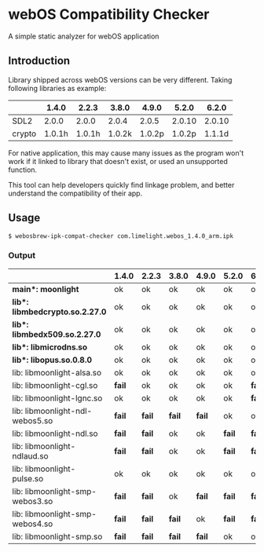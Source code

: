 # webOS Compatibility Checker

A simple static analyzer for webOS application

## Introduction

Library shipped across webOS versions can be very different. Taking following libraries as example:

|        | 1.4.0  | 2.2.3  | 3.8.0  | 4.9.0  | 5.2.0  | 6.2.0  |
|--------|--------|--------|--------|--------|--------|--------|
| SDL2   | 2.0.0  | 2.0.0  | 2.0.4  | 2.0.5  | 2.0.10 | 2.0.10 |
| crypto | 1.0.1h | 1.0.1h | 1.0.2k | 1.0.2p | 1.0.2p | 1.1.1d |

For native application, this may cause many issues as the program won't work if it linked to library that doesn't exist,
or used an unsupported function.

This tool can help developers quickly find linkage problem, and better understand the compatibility of their app.

## Usage

```
$ webosbrew-ipk-compat-checker com.limelight.webos_1.4.0_arm.ipk
```

### Output

|                                    | 1.4.0    | 2.2.3    | 3.8.0    | 4.9.0    | 5.2.0    | 6.2.0    |
|------------------------------------|----------|----------|----------|----------|----------|----------|
| **main\*: moonlight**              | ok       | ok       | ok       | ok       | ok       | ok       |
| **lib\*: libmbedcrypto.so.2.27.0** | ok       | ok       | ok       | ok       | ok       | ok       |
| **lib\*: libmbedx509.so.2.27.0**   | ok       | ok       | ok       | ok       | ok       | ok       |
| **lib\*: libmicrodns.so**          | ok       | ok       | ok       | ok       | ok       | ok       |
| **lib\*: libopus.so.0.8.0**        | ok       | ok       | ok       | ok       | ok       | ok       |
| lib: libmoonlight-alsa.so          | ok       | ok       | ok       | ok       | ok       | ok       |
| lib: libmoonlight-cgl.so           | **fail** | ok       | ok       | ok       | ok       | **fail** |
| lib: libmoonlight-lgnc.so          | ok       | ok       | ok       | ok       | ok       | **fail** |
| lib: libmoonlight-ndl-webos5.so    | **fail** | **fail** | **fail** | **fail** | ok       | ok       |
| lib: libmoonlight-ndl.so           | **fail** | **fail** | ok       | ok       | **fail** | **fail** |
| lib: libmoonlight-ndlaud.so        | **fail** | **fail** | ok       | ok       | **fail** | **fail** |
| lib: libmoonlight-pulse.so         | ok       | ok       | ok       | ok       | ok       | ok       |
| lib: libmoonlight-smp-webos3.so    | **fail** | **fail** | ok       | **fail** | **fail** | **fail** |
| lib: libmoonlight-smp-webos4.so    | **fail** | **fail** | **fail** | ok       | **fail** | **fail** |
| lib: libmoonlight-smp.so           | **fail** | **fail** | **fail** | **fail** | ok       | ok       |
